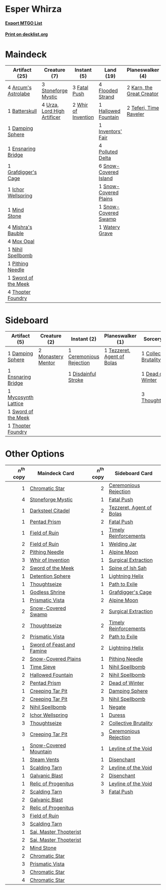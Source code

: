 # Esper Whirza

#### [Export MTGO List](../collection/Esper%20Whirza/Esper%20Whirza.txt)
#### [Print on decklist.org](http://decklist.org/?deckmain=4%09Arcum's%20Astrolabe%0A1%09Batterskull%0A1%09Damping%20Sphere%0A1%09Ensnaring%20Bridge%0A3%09Fatal%20Push%0A4%09Flooded%20Strand%0A1%09Grafdigger's%20Cage%0A1%09Hallowed%20Fountain%0A1%09Ichor%20Wellspring%0A1%09Inventors'%20Fair%0A2%09Karn,%20the%20Great%20Creator%0A1%09Mind%20Stone%0A4%09Mishra's%20Bauble%0A4%09Mox%20Opal%0A1%09Nihil%20Spellbomb%0A1%09Pithing%20Needle%0A4%09Polluted%20Delta%0A6%09Snow-Covered%20Island%0A1%09Snow-Covered%20Plains%0A1%09Snow-Covered%20Swamp%0A3%09Stoneforge%20Mystic%0A1%09Sword%20of%20the%20Meek%0A2%09Teferi,%20Time%20Raveler%0A4%09Thopter%20Foundry%0A4%09Urza,%20Lord%20High%20Artificer%0A1%09Watery%20Grave%0A2%09Whir%20of%20Invention&deckside=1%09Ceremonious%20Rejection%0A1%09Collective%20Brutality%0A1%09Damping%20Sphere%0A1%09Dead%20of%20Winter%0A1%09Disdainful%20Stroke%0A1%09Ensnaring%20Bridge%0A2%09Monastery%20Mentor%0A1%09Mycosynth%20Lattice%0A1%09Sword%20of%20the%20Meek%0A1%09Tezzeret,%20Agent%20of%20Bolas%0A1%09Thopter%20Foundry%0A3%09Thoughtseize)
# Maindeck

|                                        Artifact (25)                                         |                                             Creature (7)                                             |                                         Instant (5)                                          |                                           Land (19)                                            |                                          Planeswalker (4)                                          |
|----------------------------------------------------------------------------------------------|------------------------------------------------------------------------------------------------------|----------------------------------------------------------------------------------------------|------------------------------------------------------------------------------------------------|----------------------------------------------------------------------------------------------------|
|4 [Arcum's Astrolabe](http://gatherer.wizards.com/Pages/Card/Details.aspx?multiverseid=464169)|3 [Stoneforge Mystic](http://gatherer.wizards.com/Pages/Card/Details.aspx?multiverseid=198383)        |3 [Fatal Push](http://gatherer.wizards.com/Pages/Card/Details.aspx?multiverseid=423724)       |4 [Flooded Strand](http://gatherer.wizards.com/Pages/Card/Details.aspx?multiverseid=405098)     |2 [Karn, the Great Creator](http://gatherer.wizards.com/Pages/Card/Details.aspx?multiverseid=460928)|
|1 [Batterskull](http://gatherer.wizards.com/Pages/Card/Details.aspx?multiverseid=233055)      |4 [Urza, Lord High Artificer](http://gatherer.wizards.com/Pages/Card/Details.aspx?multiverseid=464024)|2 [Whir of Invention](http://gatherer.wizards.com/Pages/Card/Details.aspx?multiverseid=423716)|1 [Hallowed Fountain](http://gatherer.wizards.com/Pages/Card/Details.aspx?multiverseid=97071)   |2 [Teferi, Time Raveler](http://gatherer.wizards.com/Pages/Card/Details.aspx?multiverseid=461148)   |
|1 [Damping Sphere](http://gatherer.wizards.com/Pages/Card/Details.aspx?multiverseid=443101)   |                                                                                                      |                                                                                              |1 [Inventors' Fair](http://gatherer.wizards.com/Pages/Card/Details.aspx?multiverseid=417820)    |                                                                                                    |
|1 [Ensnaring Bridge](http://gatherer.wizards.com/Pages/Card/Details.aspx?multiverseid=15866)  |                                                                                                      |                                                                                              |4 [Polluted Delta](http://gatherer.wizards.com/Pages/Card/Details.aspx?multiverseid=405104)     |                                                                                                    |
|1 [Grafdigger's Cage](http://gatherer.wizards.com/Pages/Card/Details.aspx?multiverseid=278452)|                                                                                                      |                                                                                              |6 [Snow-Covered Island](http://gatherer.wizards.com/Pages/Card/Details.aspx?multiverseid=121130)|                                                                                                    |
|1 [Ichor Wellspring](http://gatherer.wizards.com/Pages/Card/Details.aspx?multiverseid=389551) |                                                                                                      |                                                                                              |1 [Snow-Covered Plains](http://gatherer.wizards.com/Pages/Card/Details.aspx?multiverseid=121267)|                                                                                                    |
|1 [Mind Stone](http://gatherer.wizards.com/Pages/Card/Details.aspx?multiverseid=135280)       |                                                                                                      |                                                                                              |1 [Snow-Covered Swamp](http://gatherer.wizards.com/Pages/Card/Details.aspx?multiverseid=121256) |                                                                                                    |
|4 [Mishra's Bauble](http://gatherer.wizards.com/Pages/Card/Details.aspx?multiverseid=122122)  |                                                                                                      |                                                                                              |1 [Watery Grave](http://gatherer.wizards.com/Pages/Card/Details.aspx?multiverseid=405114)       |                                                                                                    |
|4 [Mox Opal](http://gatherer.wizards.com/Pages/Card/Details.aspx?multiverseid=397719)         |                                                                                                      |                                                                                              |                                                                                                |                                                                                                    |
|1 [Nihil Spellbomb](http://gatherer.wizards.com/Pages/Card/Details.aspx?multiverseid=442215)  |                                                                                                      |                                                                                              |                                                                                                |                                                                                                    |
|1 [Pithing Needle](http://gatherer.wizards.com/Pages/Card/Details.aspx?multiverseid=129526)   |                                                                                                      |                                                                                              |                                                                                                |                                                                                                    |
|1 [Sword of the Meek](http://gatherer.wizards.com/Pages/Card/Details.aspx?multiverseid=126215)|                                                                                                      |                                                                                              |                                                                                                |                                                                                                    |
|4 [Thopter Foundry](http://gatherer.wizards.com/Pages/Card/Details.aspx?multiverseid=183017)  |                                                                                                      |                                                                                              |                                                                                                |                                                                                                    |


# Sideboard

|                                         Artifact (5)                                         |                                        Creature (2)                                         |                                           Instant (2)                                            |                                          Planeswalker (1)                                           |                                           Sorcery (5)                                           |
|----------------------------------------------------------------------------------------------|---------------------------------------------------------------------------------------------|--------------------------------------------------------------------------------------------------|-----------------------------------------------------------------------------------------------------|-------------------------------------------------------------------------------------------------|
|1 [Damping Sphere](http://gatherer.wizards.com/Pages/Card/Details.aspx?multiverseid=443101)   |2 [Monastery Mentor](http://gatherer.wizards.com/Pages/Card/Details.aspx?multiverseid=391883)|1 [Ceremonious Rejection](http://gatherer.wizards.com/Pages/Card/Details.aspx?multiverseid=417613)|1 [Tezzeret, Agent of Bolas](http://gatherer.wizards.com/Pages/Card/Details.aspx?multiverseid=214065)|1 [Collective Brutality](http://gatherer.wizards.com/Pages/Card/Details.aspx?multiverseid=414380)|
|1 [Ensnaring Bridge](http://gatherer.wizards.com/Pages/Card/Details.aspx?multiverseid=15866)  |                                                                                             |1 [Disdainful Stroke](http://gatherer.wizards.com/Pages/Card/Details.aspx?multiverseid=420705)    |                                                                                                     |1 [Dead of Winter](http://gatherer.wizards.com/Pages/Card/Details.aspx?multiverseid=464034)      |
|1 [Mycosynth Lattice](http://gatherer.wizards.com/Pages/Card/Details.aspx?multiverseid=446209)|                                                                                             |                                                                                                  |                                                                                                     |3 [Thoughtseize](http://gatherer.wizards.com/Pages/Card/Details.aspx?multiverseid=438676)        |
|1 [Sword of the Meek](http://gatherer.wizards.com/Pages/Card/Details.aspx?multiverseid=126215)|                                                                                             |                                                                                                  |                                                                                                     |                                                                                                 |
|1 [Thopter Foundry](http://gatherer.wizards.com/Pages/Card/Details.aspx?multiverseid=183017)  |                                                                                             |                                                                                                  |                                                                                                     |                                                                                                 |


# Other Options

|*n*<sup>th</sup> copy|                                           Maindeck Card                                            |*n*<sup>th</sup> copy|                                          Sideboard Card                                           |
|--------------------:|----------------------------------------------------------------------------------------------------|--------------------:|---------------------------------------------------------------------------------------------------|
|                    1|[Chromatic Star](http://gatherer.wizards.com/Pages/Card/Details.aspx?multiverseid=135279)           |                    2|[Ceremonious Rejection](http://gatherer.wizards.com/Pages/Card/Details.aspx?multiverseid=417613)   |
|                    4|[Stoneforge Mystic](http://gatherer.wizards.com/Pages/Card/Details.aspx?multiverseid=198383)        |                    1|[Fatal Push](http://gatherer.wizards.com/Pages/Card/Details.aspx?multiverseid=423724)              |
|                    1|[Darksteel Citadel](http://gatherer.wizards.com/Pages/Card/Details.aspx?multiverseid=389479)        |                    2|[Tezzeret, Agent of Bolas](http://gatherer.wizards.com/Pages/Card/Details.aspx?multiverseid=214065)|
|                    1|[Pentad Prism](http://gatherer.wizards.com/Pages/Card/Details.aspx?multiverseid=72860)              |                    2|[Fatal Push](http://gatherer.wizards.com/Pages/Card/Details.aspx?multiverseid=423724)              |
|                    1|[Field of Ruin](http://gatherer.wizards.com/Pages/Card/Details.aspx?multiverseid=435415)            |                    1|[Timely Reinforcements](http://gatherer.wizards.com/Pages/Card/Details.aspx?multiverseid=220074)   |
|                    2|[Field of Ruin](http://gatherer.wizards.com/Pages/Card/Details.aspx?multiverseid=435415)            |                    1|[Welding Jar](http://gatherer.wizards.com/Pages/Card/Details.aspx?multiverseid=48328)              |
|                    2|[Pithing Needle](http://gatherer.wizards.com/Pages/Card/Details.aspx?multiverseid=129526)           |                    1|[Alpine Moon](http://gatherer.wizards.com/Pages/Card/Details.aspx?multiverseid=447264)             |
|                    3|[Whir of Invention](http://gatherer.wizards.com/Pages/Card/Details.aspx?multiverseid=423716)        |                    1|[Surgical Extraction](http://gatherer.wizards.com/Pages/Card/Details.aspx?multiverseid=397706)     |
|                    2|[Sword of the Meek](http://gatherer.wizards.com/Pages/Card/Details.aspx?multiverseid=126215)        |                    1|[Spine of Ish Sah](http://gatherer.wizards.com/Pages/Card/Details.aspx?multiverseid=376514)        |
|                    1|[Detention Sphere](http://gatherer.wizards.com/Pages/Card/Details.aspx?multiverseid=460139)         |                    1|[Lightning Helix](http://gatherer.wizards.com/Pages/Card/Details.aspx?multiverseid=249386)         |
|                    1|[Thoughtseize](http://gatherer.wizards.com/Pages/Card/Details.aspx?multiverseid=438676)             |                    1|[Path to Exile](http://gatherer.wizards.com/Pages/Card/Details.aspx?multiverseid=220511)           |
|                    1|[Godless Shrine](http://gatherer.wizards.com/Pages/Card/Details.aspx?multiverseid=405099)           |                    1|[Grafdigger's Cage](http://gatherer.wizards.com/Pages/Card/Details.aspx?multiverseid=278452)       |
|                    1|[Prismatic Vista](http://gatherer.wizards.com/Pages/Card/Details.aspx?multiverseid=464193)          |                    2|[Alpine Moon](http://gatherer.wizards.com/Pages/Card/Details.aspx?multiverseid=447264)             |
|                    2|[Snow-Covered Swamp](http://gatherer.wizards.com/Pages/Card/Details.aspx?multiverseid=121256)       |                    2|[Surgical Extraction](http://gatherer.wizards.com/Pages/Card/Details.aspx?multiverseid=397706)     |
|                    2|[Thoughtseize](http://gatherer.wizards.com/Pages/Card/Details.aspx?multiverseid=438676)             |                    2|[Timely Reinforcements](http://gatherer.wizards.com/Pages/Card/Details.aspx?multiverseid=220074)   |
|                    2|[Prismatic Vista](http://gatherer.wizards.com/Pages/Card/Details.aspx?multiverseid=464193)          |                    2|[Path to Exile](http://gatherer.wizards.com/Pages/Card/Details.aspx?multiverseid=220511)           |
|                    1|[Sword of Feast and Famine](http://gatherer.wizards.com/Pages/Card/Details.aspx?multiverseid=214070)|                    2|[Lightning Helix](http://gatherer.wizards.com/Pages/Card/Details.aspx?multiverseid=249386)         |
|                    2|[Snow-Covered Plains](http://gatherer.wizards.com/Pages/Card/Details.aspx?multiverseid=121267)      |                    1|[Pithing Needle](http://gatherer.wizards.com/Pages/Card/Details.aspx?multiverseid=129526)          |
|                    1|[Time Sieve](http://gatherer.wizards.com/Pages/Card/Details.aspx?multiverseid=189649)               |                    1|[Nihil Spellbomb](http://gatherer.wizards.com/Pages/Card/Details.aspx?multiverseid=442215)         |
|                    2|[Hallowed Fountain](http://gatherer.wizards.com/Pages/Card/Details.aspx?multiverseid=97071)         |                    2|[Nihil Spellbomb](http://gatherer.wizards.com/Pages/Card/Details.aspx?multiverseid=442215)         |
|                    2|[Pentad Prism](http://gatherer.wizards.com/Pages/Card/Details.aspx?multiverseid=72860)              |                    2|[Dead of Winter](http://gatherer.wizards.com/Pages/Card/Details.aspx?multiverseid=464034)          |
|                    1|[Creeping Tar Pit](http://gatherer.wizards.com/Pages/Card/Details.aspx?multiverseid=457138)         |                    2|[Damping Sphere](http://gatherer.wizards.com/Pages/Card/Details.aspx?multiverseid=443101)          |
|                    2|[Creeping Tar Pit](http://gatherer.wizards.com/Pages/Card/Details.aspx?multiverseid=457138)         |                    3|[Nihil Spellbomb](http://gatherer.wizards.com/Pages/Card/Details.aspx?multiverseid=442215)         |
|                    2|[Nihil Spellbomb](http://gatherer.wizards.com/Pages/Card/Details.aspx?multiverseid=442215)          |                    1|[Negate](http://gatherer.wizards.com/Pages/Card/Details.aspx?multiverseid=423707)                  |
|                    2|[Ichor Wellspring](http://gatherer.wizards.com/Pages/Card/Details.aspx?multiverseid=389551)         |                    1|[Duress](http://gatherer.wizards.com/Pages/Card/Details.aspx?multiverseid=14557)                   |
|                    3|[Thoughtseize](http://gatherer.wizards.com/Pages/Card/Details.aspx?multiverseid=438676)             |                    2|[Collective Brutality](http://gatherer.wizards.com/Pages/Card/Details.aspx?multiverseid=414380)    |
|                    3|[Creeping Tar Pit](http://gatherer.wizards.com/Pages/Card/Details.aspx?multiverseid=457138)         |                    3|[Ceremonious Rejection](http://gatherer.wizards.com/Pages/Card/Details.aspx?multiverseid=417613)   |
|                    1|[Snow-Covered Mountain](http://gatherer.wizards.com/Pages/Card/Details.aspx?multiverseid=121233)    |                    1|[Leyline of the Void](http://gatherer.wizards.com/Pages/Card/Details.aspx?multiverseid=107682)     |
|                    1|[Steam Vents](http://gatherer.wizards.com/Pages/Card/Details.aspx?multiverseid=405109)              |                    1|[Disenchant](http://gatherer.wizards.com/Pages/Card/Details.aspx?multiverseid=847)                 |
|                    1|[Scalding Tarn](http://gatherer.wizards.com/Pages/Card/Details.aspx?multiverseid=405107)            |                    2|[Leyline of the Void](http://gatherer.wizards.com/Pages/Card/Details.aspx?multiverseid=107682)     |
|                    1|[Galvanic Blast](http://gatherer.wizards.com/Pages/Card/Details.aspx?multiverseid=442781)           |                    2|[Disenchant](http://gatherer.wizards.com/Pages/Card/Details.aspx?multiverseid=847)                 |
|                    1|[Relic of Progenitus](http://gatherer.wizards.com/Pages/Card/Details.aspx?multiverseid=174824)      |                    3|[Leyline of the Void](http://gatherer.wizards.com/Pages/Card/Details.aspx?multiverseid=107682)     |
|                    2|[Scalding Tarn](http://gatherer.wizards.com/Pages/Card/Details.aspx?multiverseid=405107)            |                    3|[Fatal Push](http://gatherer.wizards.com/Pages/Card/Details.aspx?multiverseid=423724)              |
|                    2|[Galvanic Blast](http://gatherer.wizards.com/Pages/Card/Details.aspx?multiverseid=442781)           |                     |                                                                                                   |
|                    2|[Relic of Progenitus](http://gatherer.wizards.com/Pages/Card/Details.aspx?multiverseid=174824)      |                     |                                                                                                   |
|                    3|[Field of Ruin](http://gatherer.wizards.com/Pages/Card/Details.aspx?multiverseid=435415)            |                     |                                                                                                   |
|                    3|[Scalding Tarn](http://gatherer.wizards.com/Pages/Card/Details.aspx?multiverseid=405107)            |                     |                                                                                                   |
|                    1|[Sai, Master Thopterist](http://gatherer.wizards.com/Pages/Card/Details.aspx?multiverseid=447205)   |                     |                                                                                                   |
|                    2|[Sai, Master Thopterist](http://gatherer.wizards.com/Pages/Card/Details.aspx?multiverseid=447205)   |                     |                                                                                                   |
|                    2|[Mind Stone](http://gatherer.wizards.com/Pages/Card/Details.aspx?multiverseid=135280)               |                     |                                                                                                   |
|                    2|[Chromatic Star](http://gatherer.wizards.com/Pages/Card/Details.aspx?multiverseid=135279)           |                     |                                                                                                   |
|                    3|[Prismatic Vista](http://gatherer.wizards.com/Pages/Card/Details.aspx?multiverseid=464193)          |                     |                                                                                                   |
|                    3|[Chromatic Star](http://gatherer.wizards.com/Pages/Card/Details.aspx?multiverseid=135279)           |                     |                                                                                                   |
|                    4|[Chromatic Star](http://gatherer.wizards.com/Pages/Card/Details.aspx?multiverseid=135279)           |                     |                                                                                                   |

